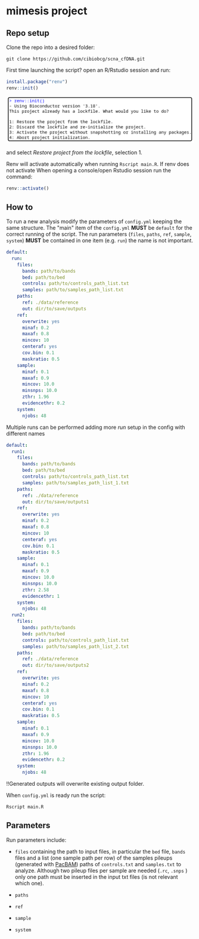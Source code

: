 # mimesis project


## Repo setup

Clone the repo into a desired folder:

```
git clone https://github.com/cibiobcg/scna_cfDNA.git
```

First time launching the script?
open an R/Rstudio session and run:

```R
install.package("renv")
renv::init()
```

<img src="img/renv_init.png" width=520>

and select *Restore project from the lockfile*, selection 1.

Renv will activate automatically when running ```Rscript main.R```.
If renv does not activate When opening a console/open Rstudio session run the command:

```R
renv::activate()
```


## How to

To run a new analysis modify the parameters of ```config.yml``` keeping the same structure.
The "main" item of the ```config.yml``` **MUST** be ```default``` for the correct running of the script.
The run parameters (```files```, ```paths```, ```ref```, ```sample```, ```system```) **MUST** be contained in one item (e.g. ```run```) the name is not important. 


```yaml
default:
  run:
    files:
      bands: path/to/bands
      bed: path/to/bed
      controls: path/to/controls_path_list.txt
      samples: path/to/samples_path_list.txt
    paths:
      ref: ./data/reference
      out: dir/to/save/outputs
    ref:
      overwrite: yes
      minaf: 0.2
      maxaf: 0.8
      mincov: 10
      centeraf: yes
      cov.bin: 0.1
      maskratio: 0.5
    sample:
      minaf: 0.1
      maxaf: 0.9
      mincov: 10.0
      minsnps: 10.0
      zthr: 1.96
      evidencethr: 0.2
    system:
      njobs: 48
```

Multiple runs can be performed adding more *run* setup in the config with different names


```yaml
default:
  run1:
    files:
      bands: path/to/bands
      bed: path/to/bed
      controls: path/to/controls_path_list.txt
      samples: path/to/samples_path_list_1.txt
    paths:
      ref: ./data/reference
      out: dir/to/save/outputs1
    ref:
      overwrite: yes
      minaf: 0.2
      maxaf: 0.8
      mincov: 10
      centeraf: yes
      cov.bin: 0.1
      maskratio: 0.5
    sample:
      minaf: 0.1
      maxaf: 0.9
      mincov: 10.0
      minsnps: 10.0
      zthr: 2.58
      evidencethr: 1
    system:
      njobs: 48
  run2:
    files:
      bands: path/to/bands
      bed: path/to/bed
      controls: path/to/controls_path_list.txt
      samples: path/to/samples_path_list_2.txt
    paths:
      ref: ./data/reference
      out: dir/to/save/outputs2
    ref:
      overwrite: yes
      minaf: 0.2
      maxaf: 0.8
      mincov: 10
      centeraf: yes
      cov.bin: 0.1
      maskratio: 0.5
    sample:
      minaf: 0.1
      maxaf: 0.9
      mincov: 10.0
      minsnps: 10.0
      zthr: 1.96
      evidencethr: 0.2
    system:
      njobs: 48
```

!!Generated outputs will overwrite existing output folder. 

When ```config.yml``` is ready run the script:

```bash
Rscript main.R
```


## Parameters

Run parameters include:

* ```files``` containing the path to input files, in particular the ```bed``` file, ```bands``` files and a list (one sample path per row) of the samples pileups (generated with [PacBAM](https://bitbucket.org/CibioBCG/pacbam/src/master/)) paths of ```controls.txt``` and ```samples.txt``` to analyze. Although two pileup files per sample are needed (```.rc```, ```.snps``` ) only one path must be inserted in the input txt files (is not relevant which one).

* ```paths```

* ```ref```

* ```sample```

* ```system```
        



